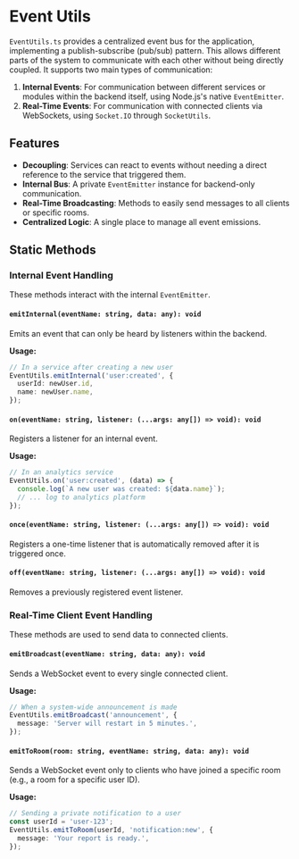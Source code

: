 # Event Utils

`EventUtils.ts` provides a centralized event bus for the application, implementing a publish-subscribe (pub/sub) pattern. This allows different parts of the system to communicate with each other without being directly coupled. It supports two main types of communication:

1.  **Internal Events**: For communication between different services or modules within the backend itself, using Node.js's native `EventEmitter`.
2.  **Real-Time Events**: For communication with connected clients via WebSockets, using `Socket.IO` through `SocketUtils`.

## Features

- **Decoupling**: Services can react to events without needing a direct reference to the service that triggered them.
- **Internal Bus**: A private `EventEmitter` instance for backend-only communication.
- **Real-Time Broadcasting**: Methods to easily send messages to all clients or specific rooms.
- **Centralized Logic**: A single place to manage all event emissions.

## Static Methods

### Internal Event Handling

These methods interact with the internal `EventEmitter`.

#### `emitInternal(eventName: string, data: any): void`

Emits an event that can only be heard by listeners within the backend.

**Usage:**

```typescript
// In a service after creating a new user
EventUtils.emitInternal('user:created', {
  userId: newUser.id,
  name: newUser.name,
});
```

#### `on(eventName: string, listener: (...args: any[]) => void): void`

Registers a listener for an internal event.

**Usage:**

```typescript
// In an analytics service
EventUtils.on('user:created', (data) => {
  console.log(`A new user was created: ${data.name}`);
  // ... log to analytics platform
});
```

#### `once(eventName: string, listener: (...args: any[]) => void): void`

Registers a one-time listener that is automatically removed after it is triggered once.

#### `off(eventName: string, listener: (...args: any[]) => void): void`

Removes a previously registered event listener.

### Real-Time Client Event Handling

These methods are used to send data to connected clients.

#### `emitBroadcast(eventName: string, data: any): void`

Sends a WebSocket event to every single connected client.

**Usage:**

```typescript
// When a system-wide announcement is made
EventUtils.emitBroadcast('announcement', {
  message: 'Server will restart in 5 minutes.',
});
```

#### `emitToRoom(room: string, eventName: string, data: any): void`

Sends a WebSocket event only to clients who have joined a specific room (e.g., a room for a specific user ID).

**Usage:**

```typescript
// Sending a private notification to a user
const userId = 'user-123';
EventUtils.emitToRoom(userId, 'notification:new', {
  message: 'Your report is ready.',
});
```
